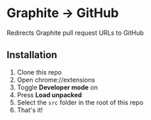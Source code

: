 # Graphite -> GitHub

Redirects Graphite pull request URLs to GitHub

## Installation

1. Clone this repo
1. Open chrome://extensions
1. Toggle **Developer mode** on
1. Press **Load unpacked**
1. Select the `src` folder in the root of this repo
1. That's it!
